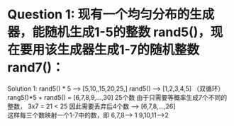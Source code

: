 # Question 1: 现有一个均匀分布的生成器，能随机生成1-5的整数 rand5()，现在要用该生成器生成1-7的随机整数 rand7()：
Solution 1: rand5() * 5 --> [5,10,,15,20,25,]    rand5() --> [1,2,3,4,5]  （双循环）
rang5()*5 + rand5() = [6,7,8,9,...,30]   25个数
由于只需要等概率生成7个不同的整数， 3x7 = 21 < 25   因此需要丢弃后4个数 --> [6,7,8,...,26]  
这样每三个数映射一个1-7中的数，即 6,7,8--> 1    9,10,11-->2   
              
